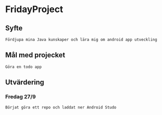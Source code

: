 # FridayProject
  
## Syfte
    Fördjupa mina Java kunskaper och lära mig om android app utveckling

## Mål med projecket
    Göra en todo app

## Utvärdering

### Fredag 27/9
    Börjat göra ett repo och laddat ner Android Studo


